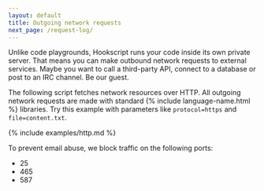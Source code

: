 ```yaml
---
layout: default
title: Outgoing network requests
next_page: /request-log/
---
```


Unlike code playgrounds, Hookscript runs your code inside its own private
server.  That means you can make outbound network requests to external services.
Maybe you want to call a third-party API, connect to a database or post to an
IRC channel.  Be our guest.

The following script fetches network resources over HTTP.  All outgoing network
requests are made with standard {% include language-name.html %} libraries.
Try this example with parameters like `protocol=https` and `file=content.txt`.

{% include examples/http.md %}

To prevent email abuse, we block traffic on the following ports:

  * 25
  * 465
  * 587
